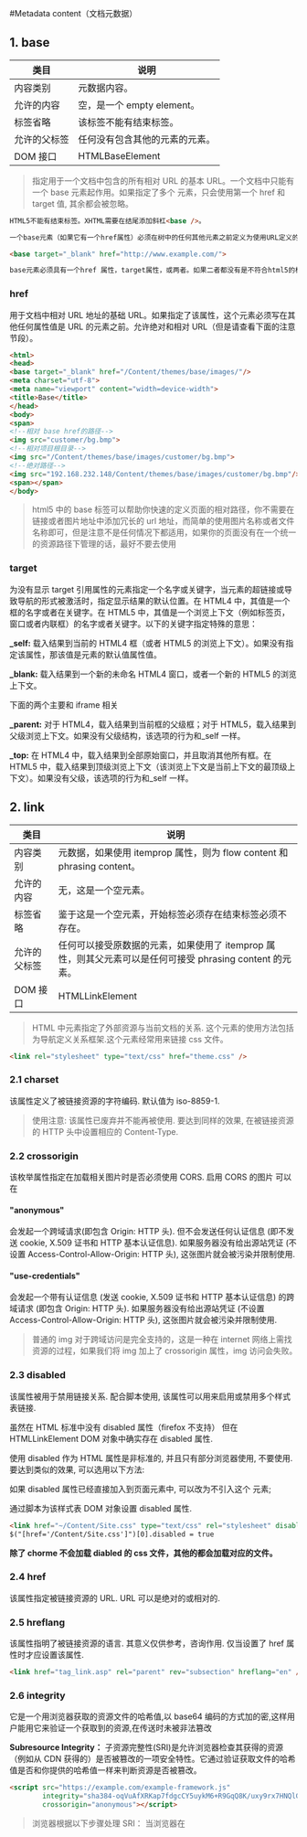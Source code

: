 #Metadata content（文档元数据）

## 1. base

| 类目         | 说明                                       |
| ------------ | ------------------------------------------ |
| 内容类别     | 元数据内容。                               |
| 允许的内容   | 空，是一个 empty element。                 |
| 标签省略     | 该标签不能有结束标签。                     |
| 允许的父标签 | 任何没有包含其他的<base>元素的<head>元素。 |
| DOM 接口     | HTMLBaseElement                            |

> 指定用于一个文档中包含的所有相对 URL 的基本 URL。一个文档中只能有一个 base 元素起作用。如果指定了多个 元素，只会使用第一个 href 和 target 值, 其余都会被忽略。

```html
HTML5不能有结束标签。XHTML需要在结尾添加斜杠<base />。

一个base元素（如果它有一个href属性）必须在树中的任何其他元素之前定义为使用URL定义的属性，除了html元素（其manifest属性不受base 元素影响）。

<base target="_blank" href="http://www.example.com/">

base元素必须具有一个href 属性，target属性，或两者。如果二者都没有是不符合html5的标准的。
```

### href

用于文档中相对 URL 地址的基础 URL。如果指定了该属性，这个元素必须写在其他任何属性值是 URL 的元素之前。允许绝对和相对 URL（但是请查看下面的注意节段）。

```html
<html>
<head>
<base target="_blank" href="/Content/themes/base/images/"/>
<meta charset="utf-8">
<meta name="viewport" content="width=device-width">
<title>Base</title>
</head>
<body>
<span>
<!--相对 base href的路径-->
<img src="customer/bg.bmp">
<!--相对项目根目录-->
<img src="/Content/themes/base/images/customer/bg.bmp">
<!--绝对路径-->
<img src="192.168.232.148/Content/themes/base/images/customer/bg.bmp"/>
<span></span>
</body>
```

> html5 中的 base 标签可以帮助你快速的定义页面的相对路径，你不需要在链接或者图片地址中添加冗长的 url 地址，而简单的使用图片名称或者文件名称即可，但是注意不是任何情况下都适用，如果你的页面没有在一个统一的资源路径下管理的话，最好不要去使用

### target

为没有显示 target 引用属性的元素指定一个名字或关键字，当元素的超链接或导致导航的形式被激活时，指定显示结果的默认位置。在 HTML4 中，其值是一个框的名字或者在关键字。在 HTML5 中，其值是一个浏览上下文（例如标签页，窗口或者内联框）的名字或者关键字。以下的关键字指定特殊的意思：

**\_self:** 载入结果到当前的 HTML4 框（或者 HTML5 的浏览上下文）。如果没有指定该属性，那该值是元素的默认值属性值。

**\_blank:** 载入结果到一个新的未命名 HTML4 窗口，或者一个新的 HTML5 的浏览上下文。

下面的两个主要和 iframe 相关

**\_parent:** 对于 HTML4，载入结果到当前框的父级框；对于 HTML5，载入结果到父级浏览上下文。如果没有父级结构，该选项的行为和\_self 一样。

**\_top:** 在 HTML4 中，载入结果到全部原始窗口，并且取消其他所有框。在 HTML5 中，载入结果到顶级浏览上下文（该浏览上下文是当前上下文的最顶级上下文）。如果没有父级，该选项的行为和\_self 一样。

## 2. link

| 类目         | 说明                                                                                                     |
| ------------ | -------------------------------------------------------------------------------------------------------- |
| 内容类别     | 元数据，如果使用 itemprop 属性，则为 flow content 和 phrasing content。                                  |
| 允许的内容   | 无，这是一个空元素。                                                                                     |
| 标签省略     | 鉴于这是一个空元素，开始标签必须存在结束标签必须不存在。                                                 |
| 允许的父标签 | 任何可以接受原数据的元素，如果使用了 itemprop 属性，则其父元素可以是任何可接受 phrasing content 的元素。 |
| DOM 接口     | HTMLLinkElement                                                                                          |

> HTML 中元素指定了外部资源与当前文档的关系. 这个元素的使用方法包括为导航定义关系框架.这个元素经常用来链接 css 文件。

```html
<link rel="stylesheet" type="text/css" href="theme.css" />
```

### 2.1 charset

该属性定义了被链接资源的字符编码. 默认值为 iso-8859-1.

> 使用注意: 该属性已废弃并不能再被使用. 要达到同样的效果, 在被链接资源的 HTTP 头中设置相应的 Content-Type.

### 2.2 crossorigin

该枚举属性指定在加载相关图片时是否必须使用 CORS. 启用 CORS 的图片 可以在

#### "anonymous"

会发起一个跨域请求(即包含 Origin: HTTP 头). 但不会发送任何认证信息 (即不发送 cookie, X.509 证书和 HTTP 基本认证信息). 如果服务器没有给出源站凭证 (不设置 Access-Control-Allow-Origin: HTTP 头), 这张图片就会被污染并限制使用.

#### "use-credentials"

会发起一个带有认证信息 (发送 cookie, X.509 证书和 HTTP 基本认证信息) 的跨域请求 (即包含 Origin: HTTP 头). 如果服务器没有给出源站凭证 (不设置 Access-Control-Allow-Origin: HTTP 头), 这张图片就会被污染并限制使用.

> 普通的 img 对于跨域访问是完全支持的，这是一种在 internet 网络上需找资源的过程，如果我们将 img 加上了 crossorigin 属性，img 访问会失败。

### 2.3 disabled

该属性被用于禁用链接关系. 配合脚本使用, 该属性可以用来启用或禁用多个样式表链接.

虽然在 HTML 标准中没有 disabled 属性（firefox 不支持） 但在 HTMLLinkElement DOM 对象中确实存在 disabled 属性.

使用 disabled 作为 HTML 属性是非标准的, 并且只有部分浏览器使用, 不要使用. 要达到类似的效果, 可以选用以下方法:

如果 disabled 属性已经直接加入到页面元素中, 可以改为不引入这个 元素;

通过脚本为该样式表 DOM 对象设置 disabled 属性.

```html
<link href="~/Content/Site.css" type="text/css" rel="stylesheet" disabled/>
$("[href='/Content/Site.css']")[0].disabled = true
```

**除了 chorme 不会加载 diabled 的 css 文件，其他的都会加载对应的文件。**

### 2.4 href

该属性指定被链接资源的 URL. URL 可以是绝对的或相对的.

### 2.5 hreflang

该属性指明了被链接资源的语言. 其意义仅供参考，咨询作用. 仅当设置了 href 属性时才应设置该属性.

```html
<link href="tag_link.asp" rel="parent" rev="subsection" hreflang="en" />
```

### 2.6 integrity

它是一个用浏览器获取的资源文件的哈希值,以 base64 编码的方式加的密,这样用户能用它来验证一个获取到的资源,在传送时未被非法篡改

**Subresource Integrity：** 子资源完整性(SRI)是允许浏览器检查其获得的资源（例如从 CDN 获得的）是否被篡改的一项安全特性。它通过验证获取文件的哈希值是否和你提供的哈希值一样来判断资源是否被篡改。

```html
<script src="https://example.com/example-framework.js"
        integrity="sha384-oqVuAfXRKap7fdgcCY5uykM6+R9GqQ8K/uxy9rx7HNQlGYl1kPzQho1wx4JwY8wC"
        crossorigin="anonymous"></script>
```

> 浏览器根据以下步骤处理 SRI：
> 当浏览器在<script>或者<link>标签中遇到 integrity 属性之后，会在执行脚本或者应用样式表之前对比所加载文件的哈希值和期望的哈希值。
> 当脚本或者样式表的哈希值和期望的不一致时，浏览器必须拒绝执行脚本或者应用样式表，并且必须返回一个网络错误说明获得脚本或样式表失败。

### 2.7 media

这个属性指定了连接资源提供的媒体类型。它的值一定得是一个媒体查询。这个属性在允许浏览器为设备选择最合适的连接样式表时比较有作用。

一个媒体查询由一个可选的媒体类型(example: TV)和零个或多个使用媒体功能(example: min-width: 700px)的限制了样式表范围的表达式组成，例如宽度、高度和颜色。媒体查询，添加自 CSS3，允许内容的呈现针对一个特定范围的输出设备而进行裁剪，而不必改变内容本身。

语法：
媒体查询包含一个可选的媒体类型和，满足 CSS3 规范的条件下，包含零个或多个表达式，这些表达式描述了媒体特征，最终会被解析为 true 或 false。如果媒体查询中指定的媒体类型匹配展示文档所使用的设备类型，并且所有的表达式的值都是 true，那么该媒体查询的结果为 true.

```html
<!-- link元素中的CSS媒体查询 -->
<link rel="stylesheet" media="(max-width: 800px)" href="example.css" />

<!-- 样式表中的CSS媒体查询 -->
<style>
@media (max-width: 600px) {
  .facet_sidebar {
    display: none;
  }
}
</style>
```

**注意：当媒体查询为 true 时，其对应的样式表或样式规则就会遵循正常的级联规则进行应用。即使媒体查询返回 false，<link> 标签指向的样式表也将会被下载(但是它们不会被应用)**

#### 逻辑运算符

and 操作符用来把多个媒体属性组合成一条媒体查询，对成链式的特征进行请求，只有当每个属性都为真时，结果才为真。

not 操作符用来对一条媒体查询的结果进行取反。

only 操作符仅在媒体查询匹配成功的情况下被用于应用一个样式，这对于防止让选中的样式在老式浏览器中被应用到。

逗号表达式，只要其中任何一个为真，整个媒体语句就返回真。相当于 or 操作符。

\*若使用了 not 或 only 操作符，必须明确指定一个媒体类型。

##### and

and 关键字用于合并多个媒体属性或合并媒体属性与媒体类型。

一个基本的媒体查询，即一个媒体属性与默认指定的 all 媒体类型，可能像这样子：

```html
<link rel="stylesheet" media="(max-width: 800px)" href="example.css" />
```

如果只想在横屏时应用这个，可以使用 and 操作符合并媒体属性：

```html
<link href="~/Content/Site.css" type="text/css" rel="stylesheet" media="(min-width: 700px) and (orientation: landscape)" />
```

上面这行代码的意义在于： 当 width>hight,并且 width >= 700px 的情况下才会应用当前的 css。

具体的版本信息以及属性值请参照： [html5 media](http://www.w3school.com.cn/html5/att_link_media.asp)

#### 逗号分隔列表

媒体查询中使用逗号分隔效果等同于 or 逻辑操作符。当使用逗号分隔的媒体查询时，如果任何一个媒体查询返回真，样式就是有效的。逗号分隔的列表中每个查询都是独立的，一个查询中的操作符并不影响其它的媒体查询。这意味着逗号媒体查询列表能够作用于不同的媒体属性、类型和状态。

如果你想在最小宽度为 700 像素或是横屏的手持设备上应用一组样式，你可以这样写：

```css
@media (min-width: 700px), handheld and (orientation: landscape);
```

##### not

not 关键字应用于整个媒体查询，在媒体查询为假时返回真。分为两种情况。

逗号表达式中使用 not：在逗号媒体查询列表中 not 仅会否定它应用到的媒体查询上而不影响其它的媒体查询

```css
@media not screen and (color),
  print and (color) =》 @media (not (screen and (color))),
  print and (color);
```

非逗号表达式运用 not

```css
@media not all and (monochrome) =》 @media not (all and (monochrome));
```

##### only

only 关键字防止老旧的浏览器不支持带媒体属性的查询而应用到给定的样式：

```html
<link rel="stylesheet" media="only screen and (color)" href="example.css" />
```

### 2.8 rel

这个属性表明了链接的文档对于当前文档的关系。这个属性一定得是一个由空格分开的链接类型值的列表. 这个属性最通常的用法是指向一个连接到外部样式表的链接：将 rel 的值设置为 stylesheet，href 属性设置为外部样式表的 URL 来构造网页。

rel 属性规定当前文档与被链接文档/资源之间的关系。

只有当使用 href 属性时，才能使用 rel 属性。

#### 2.8.1 alternate

alternate 关键字可以与被使用 link， a 和 area 元件。此关键字的含义取决于其他属性的值。

##### (1) 如果是元素，并且 rel 属性包括 stylesheet, 则这个 link 定义为 alternate 样式表;那样的话 title 属性不能为空.

link 的 alternate 定义了一个可替换的样式表，它和第一个 link 元素同时使用，第一个定义了首选样式，而 alternate 则让用户可选择替换的样式。替换操作可以使用之前提到的 disabled 属性来操作。

在这里，一组 link 元素提供了一些样式表：

```html
<！ - 首选样式表 - >
<link rel ="stylesheet"href ="green.css"title ="绿色样式">

<！ - 一些备用样式表 - >
<link rel ="alternate stylesheet"href ="contrast.css"title ="High contrast">
<link rel ="alternate stylesheet"href ="big.css"title ="Big fonts">
<link rel ="alternate stylesheet"href ="wide.css"title ="Wide screen">
```

加载的时候所有的文件都会加载

##### (2) 如果 type 设置为 application/rss+xml 或 application/atom+xml，则链接定义 syndication feed.

先来了解这个 Syndicating content with RSS。这个主要是和订阅相关的，最直观的例子就是订阅博客。

Rss 与 Feed 的概念区别

Feed：消息来源（英文：web feed、news feed、syndicated feed）是一种资料格式，网站透过它将最新资讯传播给用户。用户能够订阅网站的先决条件是，网站提供了消息来源。消息来源受到网志及新闻网站的广泛采用，这类型的网站经常更新内容。消息来源 又译为源料 、馈送 、资讯提供 、供稿 、摘要、源 、新闻订阅、网源 。

RSS（简易信息聚合）：是一种消息来源格式规范，用以发布经常更新数据的网站，例如博客文章、新闻、音频或视频的网摘。RSS 文件（或称做摘要、网络摘要、或频更新，提供到频道）包含了全文或是节录的文字，再加上发用者所订阅之网摘布数据和授权的元数据。网络摘要能够使发行者自动地发布他们的数据，同时也使读者能更够定期更新他们喜欢的网站或是聚合不同网站的网摘。RSS 摘要可以借由 RSS 阅读器、feed reader 或是 aggregator 等网页或以桌面为架构的软件来阅读。

具体的 RSS 教程[http://www.runoob.com/rss/rss-publishing.html](http://www.runoob.com/rss/rss-publishing.html)，然后在 asp.net mvc 上可以直接生成 rssfeed。

这边只是了解一下有 样的功能。

##### (3) 如果 alternate 关键字与 hreflang 属性一起使用，并且该属性的值与文档元素的语言不同，则表示所引用的文档是翻译

例如你拥有一个网站，这个网站同时拥有英语和西班牙语两个版本，英语的版本是

http://www.example.com/

西班牙的 url 是

http://es.example.com/

这个时候你就需要把上面提到的那一行代码，放到 www.example.com 上，也就是英文版的网站 head 当中，告诉搜索引擎我还有一个西班牙语的版本，并且告诉搜索引擎他的地址是什么。

反之亦然，同样可以在西班牙语的网站上加上英语版本的 url。

##### (4) 其它情况 link 定义为 alternate 页面:

另一种介质,例如手持设备(如果设置了 media 属性),

另一种格式, 例如 PDF (如果设置了 type 属性)

#### 2.8.2 stylesheet

文档的外部样式表。

#### 2.8.3 author

定义一个超链接到一个描述作者信息的页面或者提供一个方法联系作者。

Note: 这个方法可能是 mailto:邮箱链接, 但不推荐这样，这样可能导致机器人发送大量的垃圾邮件到这个邮箱. 这种情况下，最好带一个包含联系方法的页面.。

在, or 标签的 rev 属性上，虽然能够识别 made，但并不正确，应该用 rel 属性替换.

在 google 搜索中，可以在搜索的网址后面加上文章的作者个人信息（google profile），参考

#### 2.8.4 icon

快捷方式 小图标

```html
<link href="~/Images/icon.jpg" rel="icon" type="image/x-icon" />
```

> Note: 苹果 iOS 不支持此链接类型, 也不支持 sizes 属性, 就像其他移动端浏览器一样，为了 Web Clip 或者启动点位符选择一个页面图标。分别可使用不是标准方法的 apple-touch-icon 和 apple-touch-startup-image 替代.在之前，经常可以看到 shortcut,但他不是标准的，应该不再使用。

#### 2.8.5 help

表明这个链接，链接到一个关于整个页面的进一步帮助资源.

```html
<link rel="help" href="http://www.aaaa.net/help.html" />
```

#### 2.8.6 manifest

表示链接到的文件是 Web App Manifest.

#### 2.8.7 pingback

```html
<!-- 当另一个 WordPress 博客链接到你的 WordPress 博客或文章时形成一个自动化的评论 -->
<link rel="pingback" href="https://example.com/xmlrpc.php">
```

应用 wordpress.

#### 2.8.8 search

```html
<!-- 打开搜索 -->
<link rel="search" href="/open-search.xml" type="application/opensearchdescription+xml" title="Search Title">
```

#### 2.8.9 canonical

```html
<link rel="canonical" href="http://blog.csdn.net/websites/"/>
```

一般推荐使用绝对地址，因为使用 canonical 目的就是为规范链接，所以采用绝对地址是最妥当的，但是要注意的是：不能跨域名指向，也就是不能指向不同的域名，这点要谨记。

##### Canonical 标签是做什么用的？

canonical 标签就是告诉搜索引擎哪个页面是权威页面。以我的理解，Canonical 标签大致的作用如下。

第一，使用 Canonical 标签使网址规范化。

第二，避免内容重复页面，搜索引擎收录更准确。

第三，集中传递页面权重。

Canonical 链接标签只能作用于同一个域名所在的网址，不能作用于不同域名上的重复内容。如果是跨站，可以使用 301 重定向。

网址不规范，会降低页面权重，是因为搜索引擎会认为页面内容有重复。做法是将这些不规范的网址，指向同一个页面。

后两个页面的内容会被搜索引擎认为是重复内容，就是告知搜索引擎把相关的搜索信号都传递到第一个网址。

这样任何含有这个标签的网页，不管它最终的 URL 是什么，搜索引擎最终都会只收录 canonical 标签指定的那个页面。

这样做的好处是避免多个 URL 的存在，分散了页面权重，更加利于排名。

用好 canonical 标签，下面几点也是需要认识的。

第一，该链接标签可用于定义相对地址，也可用于定义绝对地址。但为了保险起见，建议使用绝对地址。

第二，如果使用了 canonical 链接标签的页面在整个网站中并无重复内容的页面，也无需担心，该标签暂时会被搜索引擎"束之高阁"。

第三，该链接具有可传递性。假如你在网址 A 中将网址 B 指定为首选地址，而在网址 B 中又将网址 C 指定为首选地址，那么搜索引擎会认为网址 C 才是 A 和 B 的首选页面。这种情况有时候在网址重定向中会发生。

第四，一个网页链向了有 canonical 标签的页面，会被当作像 301 转向到这一页的 canonical 页。

第五，一个页面可以用 rel=canonical 指向自己，一个网站的所有页面可以都有 rel=canonical。在使用 rel=canonical 完全不用担心，只用在使用时指对了页面。

当然 canonical 不是万能的 ，对于大型重复页面出现的商城，例如淘宝，京东这些，要解决完美的 url 规范都不是那么容易的。

#### 2.8.10 start next prev 属性值

next -- 记录文档的下一页.(浏览器可以提前加载此页)

prev -- 记录文档的上一页.(定义浏览器的后退键)

start -- 通知搜索引擎,文档的开始

这个值应该是给浏览器搜索引擎看的。

## 3. meta

元素可提供有关页面的元信息（meta-information），比如针对搜索引擎和更新频度的描述和关键词。

标签位于文档的头部，不包含任何内容。 标签的属性定义了与文档相关联的名称/值对。

```html
<meta http-equiv="Content-Type" content="text/html; charset=utf-8">
```

### 3.1 属性 content（必须属性）

此特性声明当前文档所使用的字符编码，但该声明可以被任何一个元素的 lang 特性的值覆盖。此特性的值必须是一个符合由 IANA 所定义的字符编码首选 MIME 名称（preferred MIME name ）之一。尽管标准不要求必须使用某些特定的字符编码，

content 属性始终要和 name 属性或 http-equiv 属性一起使用。

鼓励使用 UTF-8；

不应该使用不兼容 ASCII 的编码规范

绝对不能使用 CESU-8、UTF-7、BOCU-1 以及 SCSU 这一类编码，由于这些编码而引起的跨站脚本攻击已经被记录在案。

不应该使用 UTF-31，因为不是所有的 HTML5 编码算法都能将它与 UTF-16 区分开来。

### 3.2 http-equiv（可选）

属性为名称/值对提供了名称。并指示服务器在发送实际的文档之前先在要传送给浏览器的 MIME 文档头部包含名称/值对。
当服务器向浏览器发送文档时，会先发送许多名称/值对。虽然有些服务器会发送许多这种名称/值对，但是所有服务器都至少要发送一个：content-type:text/html。这将告诉浏览器准备接受一个 HTML 文档。

```html
<meta http-equiv="charset" content="iso-8859-1">
<meta http-equiv="expires" content="31 Dec 2008">
```

这样发送到浏览器的头部就应该包含

```
content-type: text/html
charset: iso-8859-1
expires: 31 Dec 2008
```

当然，只有浏览器可以接受这些附加的头部字段，并能以适当的方式使用它们时，这些字段才能有意义。

### 3.3 name 属性(可选)

提供了名称/值对中的名称。HTML 和 XHTML 标签都没有指定任何预先定义的 名称。通常情况下，您可以自由使用对自己和源文档的读者来说富有意义的名称。

"keywords" 是一个经常被用到的名称。它为文档定义了一组关键字。某些搜索引擎在遇到这些关键字时，会用这些关键字对文档进行分类。

类似这样的 meta 标签可能对于进入搜索引擎的索引有帮助：

如果没有提供 name 属性，那么名称/值对中的名称会采用 http-equiv 属性的值。

### 3.4 scheme

属性用于指定要用来翻译属性值的方案，具体的用法也不用查看，在 mdn 上标注不要使用这个属性

## 4. noscript

如果页面上的脚本类型不受支持或者当前在浏览器中关闭了脚本，则 HTML

```html
<noscript>
  <!-- anchor linking to external file -->
  <a href="http://www.mozilla.com/">External Link</a>
</noscript>
<p>Rocks!</p>
```

## 5. template

### 简介

是一种用于保存客户端内容的机制，该内容在页面加载时不被渲染，但可以在运行时使用 JavaScript 进行实例化。
可以将一个模板视为正在被存储以供随后在文档中使用的一个内容片段。
虽然, 在加载页面的同时,解析器确实处理 <template>元素的内容，这样做只是确保这些内容是有效的; 然而,元素的内容不会被渲染。

```html
<table id="producttable">
  <thead>
    <tr>
      <td>UPC_Code</td>
      <td>Product_Name</td>
    </tr>
  </thead>
  <tbody>
    <!-- 现有数据可以可选地包括在这里 -->
  </tbody>
</table>

<template id="productrow">
  <tr>
    <td class="record"></td>
    <td></td>
  </tr>
```

### 特性

标签内容隐藏性：自身特性，自身内有设置隐藏属性。
标签位置任意性：类似<script>或者<style>标签，可以在<head>中，也可以在<body>或者<frameset>中。
childNodes 无效性： template.childNodes 是一个空的数组，如果我们想访问的话就需要使用下面的属性 content

### 属性 content

只读的 content 属性，通过它可以读取模板内容。一般来说，可以通过判断 content 属性是否存在来判断浏览器是否支持<template>元素。
// 使用现有的 HTML tbody 实例化表和该行与模板

```js
let t = document.querySelector("#productrow"),
  td = t.content.querySelectorAll("td");
```

## 6. style & script & title

> 这个就不用介绍了
